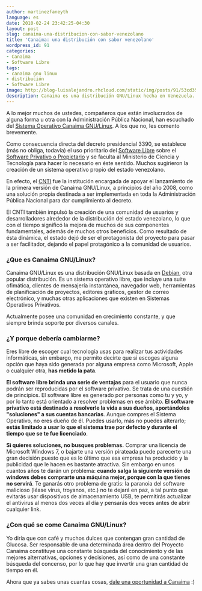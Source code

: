 ```yaml
---
author: martinezfaneyth
language: es
date: 2010-02-24 23:42:25-04:30
layout: post
slug: canaima-una-distribucion-con-sabor-venezolano
title: 'Canaima: una distribución con sabor venezolano'
wordpress_id: 91
categories:
- Canaima
- Software Libre
tags:
- canaima gnu linux
- distribución
- Software Libre
image: http://blog-luisalejandro.rhcloud.com/static/img/posts/91/53cd35387c4f0c8e285bb13ade2c38d5.jpg
description: Canaima es una distribución GNU/Linux hecha en Venezuela.
---
```


A lo mejor muchos de ustedes, compañeros que están involucrados de alguna forma u otra con la Administración Pública Nacional, han escuchado del [Sistema Operativo Canaima GNU/Linux](http://canaima.softwarelibre.gob.ve). A los que no, les comento brevemente.

Como consecuencia directa del decreto presidencial 3390, se establece (más no obliga, todavía) el uso prioritario del [Software Libre](http://es.wikipedia.org/wiki/Software_libre) sobre el [Software Privativo o Propietario](http://es.wikipedia.org/wiki/Software_propietario) y se faculta al Ministerio de Ciencia y Tecnología para hacer lo necesario en éste sentido. Muchos sugirieron la creación de un sistema operativo propio del estado venezolano.

En efecto, el [CNTI](http://www.cnti.gob.ve/) fue la institución encargada de apoyar el lanzamiento de la primera versión de Canaima GNU/Linux, a principios del año 2008, como una solución propia destinada a ser implementada en toda la Administración Pública Nacional para dar cumplimiento al decreto.

El CNTI también impulsó la creación de una comunidad de usuarios y desarrolladores alrededor de la distribución del estado venezolano, lo que con el tiempo significó la mejora de muchos de sus componentes fundamentales, además de muchos otros beneficios. Como resultado de ésta dinámica, el estado dejó de ser el protagonista del proyecto para pasar a ser facilitador, dejando el papel protagónico a la comunidad de usuarios.

<!-- more -->

### ¿Que es Canaima GNU/Linux?

Canaima GNU/Linux es una distribución GNU/Linux basada en [Debian](http://www.debian.org/index.es.html), otra popular distribución. Es un sistema operativo libre, que incluye una suite ofimática, clientes de mensajería instantánea, navegador web, herramientas de planificación de proyectos, editores gráficos, gestor de correo electrónico, y muchas otras aplicaciones que existen en Sistemas Operativos Privativos.

Actualmente posee una comunidad en crecimiento constante, y que siempre brinda soporte por diversos canales.

### ¿Y porque debería cambiarme?

Eres libre de escoger cual tecnología usas para realizar tus actividades informáticas, sin embargo, me permito decirte que si escoges alguna opción que haya sido generada por alguna empresa como Microsoft, Apple o cualquier otra, **has metido la pata**.

**El software libre brinda una serie de ventajas** para el usuario que nunca podrán ser reproducidas por el software privativo. Se trata de una cuestión de principios. El software libre es generado por personas como tu y yo, y por lo tanto está orientado a resolver problemas en ese ámbito. **El software privativo está destinado a resolverle la vida a sus dueños, aportándoles "soluciones" a sus cuentas bancarias**. Aunque compres el Sistema Operativo, no eres dueño de él. Puedes usarlo, más no puedes alterarlo; **estás limitado a usar lo que el sistema trae por defecto y durante el tiempo que se te fue licenciado**.

**Si quieres soluciones, no busques problemas.** Comprar una licencia de Microsoft Windows 7, o bajarte una versión pirateada puede parecerte una gran decisión puesto que es lo último que esa empresa ha producido y la publicidad que le hacen es bastante atractiva. Sin embargo en unos cuantos años te darán un problema: **cuando salga la siguiente versión de windows debes comprarte una máquina mejor, porque con la que tienes no servirá**. Te ganarás otro problema de gratis: la paranoia del software malicioso (léase virus, troyanos, etc.) no te dejará en paz, a tal punto que evitarás usar dispositivos de almacenamiento USB, te permitirás actualizar el antivirus al menos dos veces al día y pensarás dos veces antes de abrir cualquier link.

### ¿Con qué se come Canaima GNU/Linux?

Yo diría que con café y muchos dulces que contengan gran cantidad de Glucosa. Ser responsable de una determinada área dentro del Proyecto Canaima constituye una constante búsqueda del conocimiento y de las mejores alternativas, opciones y decisiones, así como de una constante búsqueda del concenso, por lo que hay que invertir una gran cantidad de tiempo en él.

Ahora que ya sabes unas cuantas cosas, [dale una oportunidad a Canaima](http://canaima.softwarelibre.gob.ve/descargas/canaima-popular/versiones/3.1) :)
